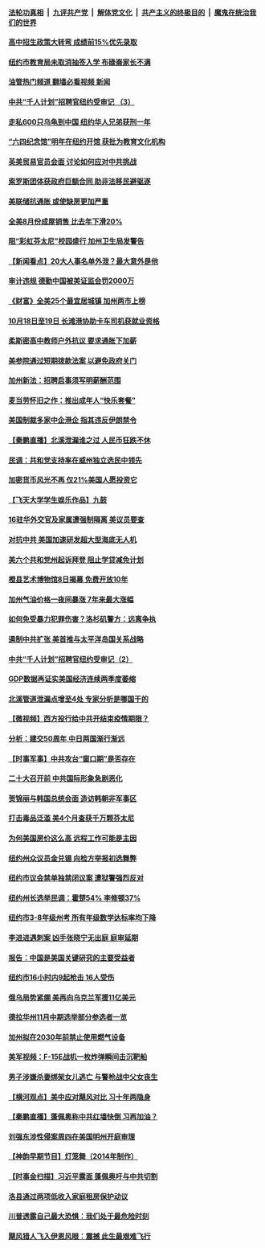 ####  [法轮功真相](../../../../basic/blob/master/README.md?t=09301601) &nbsp;|&nbsp; [九评共产党](../../../../9ping.md/blob/master/README.md?t=09301601) &nbsp;|&nbsp; [解体党文化](../../../../jtdwh.md/blob/master/README.md?t=09301601)  &nbsp;|&nbsp; [共产主义的终极目的](../../../../gczydzjmd.md/blob/master/README.md?t=09301601) &nbsp;|&nbsp; [魔鬼在统治我们的世界](../../../../mgztzwmdsj.md/blob/master/README.md?t=09301601) 

#### [高中招生政策大转弯 成绩前15%优先录取](../pages/nsc412/n13835928.md?t=09301601) 

#### [纽约市教育局未取消抽签入学 布碌崙家长不满](../pages/nsc412/n13835944.md?t=09301601) 

#### [油管热门频道 翻墙必看视频 新闻](http://209.250.226.216:81/youtube.html?09301601)

#### [中共“千人计划”招聘官纽约受审记 （3）](../pages/nsc412/n13835934.md?t=09301601) 

#### [走私600只乌龟到中国 纽约华人兄弟获刑一年](../pages/nsc412/n13835917.md?t=09301601) 

#### [“六四纪念馆”明年在纽约开馆 获批为教育文化机构](../pages/nsc412/n13835932.md?t=09301601) 

#### [英美贸易官员会面 讨论如何应对中共挑战](../pages/nsc412/n13835855.md?t=09301601) 

#### [索罗斯团体获政府巨额合同 助非法移民避驱逐](../pages/nsc412/n13835735.md?t=09301601) 

#### [美联储抗通胀 或使缺房更加严重](../pages/nsc412/n13835866.md?t=09301601) 

#### [全美8月份成屋销售 比去年下滑20%](../pages/nsc412/n13835835.md?t=09301601) 

#### [阻“彩虹芬太尼”校园盛行 加州卫生局发警告](../pages/nsc412/n13835825.md?t=09301601) 

#### [【新闻看点】20大人事名单外泄？最大意外是他](../pages/nsc412/n13835496.md?t=09301601) 

#### [审计违规 德勤中国被美证监会罚2000万](../pages/nsc412/n13835766.md?t=09301601) 

#### [《财富》全美25个最宜居城镇 加州两市上榜](../pages/nsc412/n13835796.md?t=09301601) 

#### [10月18日至19日 长滩港协助卡车司机获就业资格](../pages/nsc412/n13835776.md?t=09301601) 

#### [柔斯密高中教师户外抗议 要求通胀下加薪](../pages/nsc412/n13835749.md?t=09301601) 

#### [美参院通过短期拨款法案 以避免政府关门](../pages/nsc412/n13835685.md?t=09301601) 

#### [加州新法：招聘启事须写明薪酬范围](../pages/nsc412/n13835707.md?t=09301601) 

#### [麦当劳怀旧之作：推出成年人“快乐套餐”](../pages/nsc412/n13835697.md?t=09301601) 

#### [美国制裁多家中企港企 指其违反伊朗禁令](../pages/nsc412/n13835673.md?t=09301601) 

#### [【秦鹏直播】北溪泄漏谁之过 人民币狂跌不休](../pages/nsc412/n13835698.md?t=09301601) 

#### [民调：共和党支持率在威州独立选民中领先](../pages/nsc412/n13835571.md?t=09301601) 

#### [加密货币风光不再 仅21%美国人愿投资它](../pages/nsc412/n13835696.md?t=09301601) 

#### [【飞天大学学生娱乐作品】九鼓](../pages/nsc412/n13835613.md?t=09301601) 

#### [16驻华外交官及家属遭强制隔离 美议员要查](../pages/nsc412/n13835668.md?t=09301601) 

#### [对抗中共 美国加速研发超大型海底无人机](../pages/nsc412/n13835644.md?t=09301601) 

#### [美六个共和党州起诉拜登 阻止学贷减免计划](../pages/nsc412/n13835617.md?t=09301601) 

#### [橙县艺术博物馆8日揭幕 免费开放10年](../pages/nsc412/n13835647.md?t=09301601) 

#### [加州气油价格一夜间暴涨 7年来最大涨幅](../pages/nsc412/n13835638.md?t=09301601) 

#### [如何免受暴力犯罪伤害？洛杉矶警方：远离争执](../pages/nsc412/n13834954.md?t=09301601) 

#### [遏制中共扩张 美首推与太平洋岛国关系战略](../pages/nsc412/n13835479.md?t=09301601) 

#### [中共“千人计划”招聘官纽约受审记（2）](../pages/nsc412/n13835044.md?t=09301601) 

#### [GDP数据再证实美国经济连续两季度萎缩](../pages/nsc412/n13835544.md?t=09301601) 

#### [北溪管道泄漏点增至4处 专家分析是哪国干的](../pages/nsc412/n13835543.md?t=09301601) 

#### [【微视频】西方投行给中共开结束疫情期限？](../pages/nsc412/n13834827.md?t=09301601) 

#### [分析：建交50周年 中日两国渐行渐远](../pages/nsc412/n13835405.md?t=09301601) 

#### [【时事军事】中共攻台“窗口期”是否存在](../pages/nsc412/n13835095.md?t=09301601) 

#### [二十大召开前 中共国际形象急剧恶化](../pages/nsc412/n13835240.md?t=09301601) 

#### [贺锦丽与韩国总统会面 造访韩朝非军事区](../pages/nsc412/n13835204.md?t=09301601) 

#### [打击毒品泛滥 美4个月查获千万颗芬太尼](../pages/nsc412/n13835129.md?t=09301601) 

#### [为何美国房价这么高 远程工作可能是主因](../pages/nsc412/n13834858.md?t=09301601) 

#### [纽约州众议员金兑锡 向检方举报初选舞弊](../pages/nsc412/n13835039.md?t=09301601) 

#### [纽约市议会禁单独禁闭议案 遭狱警强烈反对](../pages/nsc412/n13835020.md?t=09301601) 

#### [纽约州长选举民调：霍楚54% 李修顿37%](../pages/nsc412/n13835001.md?t=09301601) 

#### [纽约市3-8年级州考 所有年级数学达标率均下降](../pages/nsc412/n13835035.md?t=09301601) 

#### [李进进遇刺案 凶手张晓宁无出庭 庭审延期](../pages/nsc412/n13835037.md?t=09301601) 

#### [报告：中国是美国关键研究的主要受益者](../pages/nsc412/n13834984.md?t=09301601) 

#### [纽约市16小时内9起枪击 16人受伤](../pages/nsc412/n13834999.md?t=09301601) 

#### [俄乌局势紧绷 美再向乌克兰军援11亿美元](../pages/nsc412/n13834765.md?t=09301601) 

#### [德拉华州11月中期选举部分参选者一览](../pages/nsc412/n13834939.md?t=09301601) 

#### [加州拟在2030年前禁止使用燃气设备](../pages/nsc412/n13834937.md?t=09301601) 

#### [美军视频：F-15E战机一枚炸弹瞬间击沉靶船](../pages/nsc412/n13834672.md?t=09301601) 

#### [男子涉嫌杀妻绑架女儿逃亡 与警枪战中父女丧生](../pages/nsc412/n13834916.md?t=09301601) 

#### [【横河观点】美中应对飓风对比 习十年两隐身](../pages/nsc412/n13834804.md?t=09301601) 

#### [【秦鹏直播】蓬佩奥称中共红墙快倒 习再加油？](../pages/nsc412/n13834822.md?t=09301601) 

#### [刘强东涉性侵案周四在美国明州开庭审理](../pages/nsc412/n13834735.md?t=09301601) 

#### [【神韵早期节目】灯笼舞（2014年制作）](../pages/nsc412/n13834695.md?t=09301601) 

#### [【时事金扫描】习近平露面 蓬佩奥吁与中共切割](../pages/nsc412/n13833843.md?t=09301601) 

#### [洛县通过两项低收入家庭租房保护动议](../pages/nsc412/n13834780.md?t=09301601) 

#### [川普透露自己最大恐惧：我们处于最危险时刻](../pages/nsc412/n13834812.md?t=09301601) 

#### [飓风猎人飞入伊恩风眼：震撼 此生最艰难飞行](../pages/nsc412/n13834795.md?t=09301601) 

<img src='http://gfw-breaker.win/goodnews/indexes/nsc412.md' width='0px' height='0px'/>
